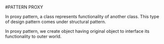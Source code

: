#PATTERN PROXY


In proxy pattern, a class represents functionality of another class. This type of design pattern comes under structural pattern.

In proxy pattern, we create object having original object to interface its functionality to outer world.